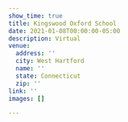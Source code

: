 ```yaml
---
show_time: true
title: Kingswood Oxford School
date: 2021-01-08T00:00:00-05:00
description: Virtual
venue:
  address: ''
  city: West Hartford
  name: ''
  state: Connecticut
  zip: ''
link: ''
images: []

---
```

